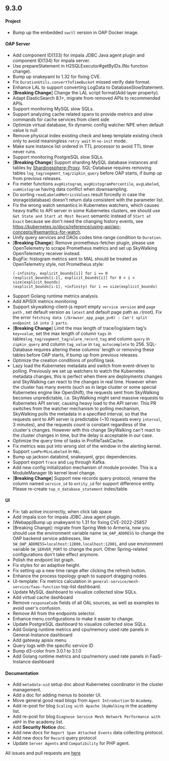 ## 9.3.0

#### Project

* Bump up the embedded `swctl` version in OAP Docker image.

#### OAP Server

* Add component ID(133) for impala JDBC Java agent plugin and component ID(134) for impala server.
* Use prepareStatement in H2SQLExecutor#getByIDs.(No function change).
* Bump up snakeyaml to 1.32 for fixing CVE.
* Fix `DurationUtils.convertToTimeBucket` missed verify date format.
* Enhance LAL to support converting LogData to DatabaseSlowStatement.
* [**Breaking Change**] Change the LAL script format(Add layer property).
* Adapt ElasticSearch 8.1+, migrate from removed APIs to recommended APIs.
* Support monitoring MySQL slow SQLs.
* Support analyzing cache related spans to provide metrics and slow commands for cache services from client side
* Optimize virtual database, fix dynamic config watcher NPE when default value is null
* Remove physical index existing check and keep template existing check only to avoid meaningless `retry wait`
  in `no-init` mode.
* Make sure instance list ordered in TTL processor to avoid TTL timer never runs.
* Support monitoring PostgreSQL slow SQLs.
* [**Breaking Change**] Support sharding MySQL database instances and tables
  by [Shardingsphere-Proxy](https://shardingsphere.apache.org/document/current/en/overview/#shardingsphere-proxy).
  SQL-Database requires removing tables `log_tag/segment_tag/zipkin_query` before OAP starts, if bump up from previous
  releases.
* Fix meter functions `avgHistogram`, `avgHistogramPercentile`, `avgLabeled`, `sumHistogram` having data conflict when
  downsampling.
* Do sorting `readLabeledMetricsValues` result forcedly in case the storage(database) doesn't return data consistent
  with the parameter list.
* Fix the wrong watch semantics in Kubernetes watchers, which causes heavy traffic to API server in some Kubernetes
  clusters,
  we should use `Get State and Start at Most Recent` semantic instead of `Start at Exact`
  because we don't need the changing history events,
  see https://kubernetes.io/docs/reference/using-api/api-concepts/#semantics-for-watch.
* Unify query services and DAOs codes time range condition to `Duration`.
* [**Breaking Change**]: Remove prometheus-fetcher plugin, please use OpenTelemetry to scrape Prometheus metrics and
  set up SkyWalking OpenTelemetry receiver instead.
* BugFix: histogram metrics sent to MAL should be treated as OpenTelemetry style, not Prometheus style:
  ```
  (-infinity, explicit_bounds[i]] for i == 0
  (explicit_bounds[i-1], explicit_bounds[i]] for 0 < i < size(explicit_bounds)
  (explicit_bounds[i-1], +infinity) for i == size(explicit_bounds)
  ```
* Support Golang runtime metrics analysis.
* Add APISIX metrics monitoring
* Support skywalking-client-js report empty `service version` and `page path` , set default version as `latest` and
  default page path as `/`(root). Fix the
  error `fetching data (/browser_app_page_pv0) : Can't split endpoint id into 2 parts`.
* [**Breaking Change**] Limit the max length of trace/log/alarm tag's `key=value`, set the max length of column `tags`
  in tables`log_tag/segment_tag/alarm_record_tag` and column `query` in `zipkin_query` and column `tag_value` in `tag_autocomplete` to 256.
  SQL-Database requires altering these columns' length or removing these tables before OAP starts, if bump up from previous releases.
* Optimize the creation conditions of profiling task.
* Lazy load the Kubernetes metadata and switch from event-driven to polling.
  Previously we set up watchers to watch the Kubernetes metadata changes, this is perfect when there are deployments changes and
  SkyWalking can react to the changes in real time. However when the cluster has many events (such as in large cluster
  or some special Kubernetes engine like OpenShift), the requests sent from SkyWalking becomes unpredictable, i.e. SkyWalking might
  send massive requests to Kubernetes API server, causing heavy load to the API server.
  This PR switches from the watcher mechanism to polling mechanism, SkyWalking polls the metadata in a specified interval,
  so that the requests sent to API server is predictable (~10 requests every `interval`, 3 minutes), and the requests count is constant
  regardless of the cluster's changes. However with this change SkyWalking can't react to the cluster changes in time, but the delay
  is acceptable in our case.
* Optimize the query time of tasks in ProfileTaskCache.
* Fix metrics was put into wrong slot of the window in the alerting kernel.
* Support `sumPerMinLabeled` in `MAL`.
* Bump up jackson databind, snakeyaml, grpc dependencies.
* Support export `Trace` and `Log` through Kafka.
* Add new config initialization mechanism of module provider. This is a ModuleManager lib kernel level change.
* [**Breaking Change**] Support new records query protocol, rename the column named `service_id` to `entity_id` for support difference entity.
  Please re-create `top_n_database_statement` index/table.

#### UI

* Fix: tab active incorrectly, when click tab space
* Add impala icon for impala JDBC Java agent plugin.
* (Webapp)Bump up snakeyaml to 1.31 for fixing CVE-2022-25857
* [Breaking Change]: migrate from Spring Web to Armeria, now you should use the environment variable
  name `SW_OAP_ADDRESS`
  to change the OAP backend service addresses, like `SW_OAP_ADDRESS=localhost:12800,localhost:12801`, and use
  environment
  variable `SW_SERVER_PORT` to change the port. Other Spring-related configurations don't take effect anymore.
* Polish the endpoint list graph.
* Fix styles for an adaptive height.
* Fix setting up a new time range after clicking the refresh button.
* Enhance the process topology graph to support dragging nodes.
* UI-template: Fix metrics calculation in `general-service/mesh-service/faas-function` top-list dashboard.
* Update MySQL dashboard to visualize collected slow SQLs.
* Add virtual cache dashboard
* Remove `responseCode` fields of all OAL sources, as well as examples to avoid user's confusion.
* Remove All from the endpoints selector.
* Enhance menu configurations to make it easier to change.
* Update PostgreSQL dashboard to visualize collected slow SQLs.
* Add Golang runtime metrics and cpu/memory used rate panels in General-Instance dashboard
* Add gateway apisix menu
* Query logs with the specific service ID
* Bump d3-color from 3.0.1 to 3.1.0
* Add Golang runtime metrics and cpu/memory used rate panels in FaaS-Instance dashboard

#### Documentation

* Add `metadata-uid` setup doc about Kubernetes coordinator in the cluster management.
* Add a doc for adding menus to booster UI.
* Move general good read blogs from `Agent Introduction` to `Academy`.
* Add re-post for blog `Scaling with Apache SkyWalking` in the academy list.
* Add re-post for blog `Diagnose Service Mesh Network Performance with eBPF` in the academy list.
* Add **Security Notice** doc.
* Add new docs for `Report Span Attached Events` data collecting protocol.
* Add new docs for `Record` query protocol
* Update `Server Agents` and `Compatibility` for PHP agent.

All issues and pull requests are [here](https://github.com/apache/skywalking/milestone/149?closed=1)
